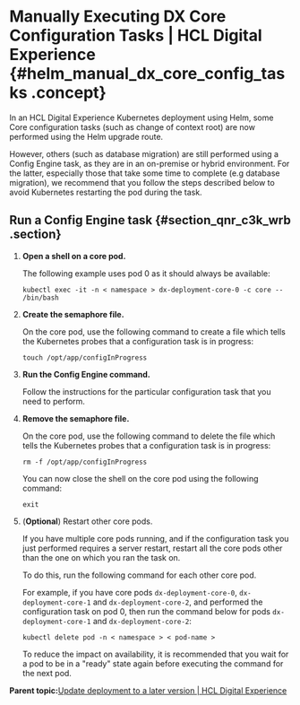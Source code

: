 # Manually Executing DX Core Configuration Tasks \| HCL Digital Experience {#helm_manual_dx_core_config_tasks .concept}

In an HCL Digital Experience Kubernetes deployment using Helm, some Core configuration tasks \(such as change of context root\) are now performed using the Helm upgrade route.

However, others \(such as database migration\) are still performed using a Config Engine task, as they are in an on-premise or hybrid environment. For the latter, especially those that take some time to complete \(e.g database migration\), we recommend that you follow the steps described below to avoid Kubernetes restarting the pod during the task.

## Run a Config Engine task {#section_qnr_c3k_wrb .section}

1.  **Open a shell on a core pod.**

    The following example uses pod 0 as it should always be available:

    ```
    kubectl exec -it -n < namespace > dx-deployment-core-0 -c core -- /bin/bash
    ```

2.  **Create the semaphore file.**

    On the core pod, use the following command to create a file which tells the Kubernetes probes that a configuration task is in progress:

    ```
    touch /opt/app/configInProgress
    ```

3.  **Run the Config Engine command.**

    Follow the instructions for the particular configuration task that you need to perform.

4.  **Remove the semaphore file.**

    On the core pod, use the following command to delete the file which tells the Kubernetes probes that a configuration task is in progress:

    ```
    rm -f /opt/app/configInProgress
    ```

    You can now close the shell on the core pod using the following command:

    ```
    exit
    ```

5.  \(**Optional**\) Restart other core pods.

    If you have multiple core pods running, and if the configuration task you just performed requires a server restart, restart all the core pods other than the one on which you ran the task on.

    To do this, run the following command for each other core pod.

    For example, if you have core pods `dx-deployment-core-0`, `dx-deployment-core-1` and `dx-deployment-core-2`, and performed the configuration task on pod 0, then run the command below for pods `dx-deployment-core-1` and `dx-deployment-core-2`:

    ```
    kubectl delete pod -n < namespace > < pod-name >
    ```

    To reduce the impact on availability, it is recommended that you wait for a pod to be in a "ready" state again before executing the command for the next pod.


**Parent topic:**[Update deployment to a later version \| HCL Digital Experience](../containerization/helm_update_deployment.md)

